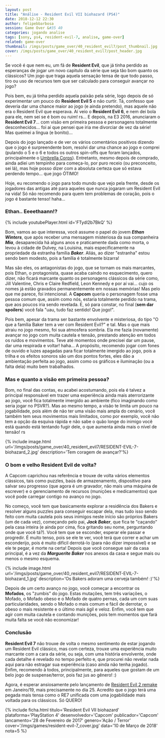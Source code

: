 ```yaml
---
layout: post
title: "Análise - Resident Evil VII biohazard (PS4)"
date: 2018-12-12 22:30
author: felipebbarbosa
session: Game Over &#35 40
categories: jogando analise
tags: [sony, ps4, resident-evil-7, analise, game-over]
related: game-over
thumbnail: /imgs/posts/game_over/40_resident_evil7/post_thumbnail.jpg
cover: /imgs/posts/game_over/40_resident_evil7/post_header.jpg
---
```


Se você é que nem eu, um fã de **Resident Evil**, que já tinha perdido as esperanças de jogar um novo capitulo da série que seja tão bom quanto os clássicos? Um jogo que traga aquela sensação tensa de que todo passo, tiro ou uso de recursos tem que ser calculado para conseguir avançar no jogo?

Pois bem, eu já tinha perdido aquela paixão pela série, logo depois de só experimentar um pouco do **Resident Evil 5** e não curtir. Tá, confesso que deveria dar uma chance maior ao jogo (e ainda pretendo), mas aquele não era o Resident Evil que esperava. Aí veio o **Resident Evil 6**, e nem dei bola para ele, nem sei se é bom ou ruim! rs... E depois, na E3 2016, anunciaram o **Resident Evil 7**... com visão em primeira pessoa e personagens totalmente desconhecidos... foi aí que pensei que iria me divorciar de vez da série! Mas queimei a língua (e bonito)...

<!--more-->

Depois do jogo lançado e de ver os vários comentários positivos dizendo que o jogo é surpreendente bom, resolvi dar uma chance ao jogo e comprei (pulando o 5 e o 6 e todos os outros spin-offs que foram lançados, principalmente o [Umbrella Corps](http://www.capcom.co.jp/bioUC/)). Entretanto, mesmo depois de comprado, ainda adiei um tempinho para começa-lo, por puro receio (ou preconceito, sei lá), mas hoje posso dizer com a absoluta certeza que só estava perdendo tempo... que jogo ÓTIMO!

Hoje, eu recomendo o jogo para todo mundo que vejo pela frente, desde os jogadores das antigas até para aqueles que nunca jogaram um Resident Evil na vida! Só não recomendo para quem tem problemas de coração, pois o jogo é bastante tenso! haha...

### Ethan.. Eeeethaann!?

{% include youtubePlayer.html id='FTydl2b7BkQ' %}

Bom, vamos ao que interessa, você assume o papel do jovem **_Ethan Winters_**, que após receber uma mensagem misteriosa da sua companheira **_Mia_**, desaparecida há alguns anos e praticamente dada como morta, o levou à cidade de Dulvey, na Louisina, mais especificamente na propriedade da estranha família **_Baker_**. Aliás, ao dizer "estranha" estou sendo bem modesto, pois a família é totalmente bizarra!

Mas são eles, os antagonistas do jogo, que se tornam os mais marcantes, pois Ethan, o protagonista, quase acaba caindo no esquecimento, quero dizer, não ficará marcante quanto os personagens clássicos da série como, Jill Valentine, Chris e Claire Redfield, Leon Kennedy e por aí vai... cujo os nomes já estão gravados permanentemente em nossas memórias! Mas pelo que me parece, foi intencional. A **Capcom** queria o personagem fosse uma pessoa comum que, assim como nós, estaria totalmente perdido na trama, que aos poucos iria sendo revelada. E, só para constar, no final (**sem dar spoilers**) você fala "uau, tudo faz sentido! Que jogo!".

Pois bem, apesar da trama ser bastante envolvente e misteriosa, do tipo "O que a família Baker tem a ver com Resident Evil?" e tal. Mas o que mais atraiu no jogo mesmo, foi sua atmosfera sombria. Ela me fazia (novamente) avançar no jogo com muita cautela e tensão, prestando atenção em todos os ruídos e movimentos. Teve até momentos onde precisei dar um pause, dar uma respirada e voltar! haha... A propósito, recomendo jogar com fones de ouvido e luzes apagadas para ficar totalmente imergido ao jogo, pois a trilha e os efeitos sonoros são um dos pontos fortes, eles dão a ambientação perfeita ao jogo, assim como os gráficos e iluminação (ou a falta dela) muito bem trabalhados.

### Mas e quanto a visão em primeira pessoa?

Bom, no final das contas, eu acabei acostumando, pois ela é talvez a principal responsável em trazer uma experiência ainda mais aterrorizante ao jogo, você fica totalmente imergido ao ambiente (fico imaginando como seria jogar no PSVR?). Mas ao mesmo tempo, a visão te limita um pouco na jogabilidade, pois além de não ter uma visão mais ampla do cenário, você também tem seus movimentos mais limitados, como por exemplo, você não tem a opção da esquiva rápida e não sabe o quão longe do inimigo você está quando está tentando fugir dele, o que aumenta ainda mais o nível de tensão! rs

{% include image.html
  url='/imgs/posts/game_over/40_resident_evil7/RESIDENT-EVIL-7-biohazard_2.jpg'
  description='Tem coragem de avançar?'%}

### O bom e velho Resident Evil de volta?

A Capcom caprichou nas referência e trouxe de volta vários elementos clássicos, tais como puzzles, baús de armazenamento, dispositivo para salvar seu progresso (que agora é um gravador, não mais uma máquina de escrever) e o gerenciamento de recursos (munições e medicamentos) que você pode carregar contigo no avanço no jogo.

No começo, você tem que basicamente explorar a residência dos Bakers e resolver alguns puzzles para conseguir escapar dela, mas tudo isso sendo feito com muita cautela pois seus inimigos neste início são próprios Bakers (um de cada vez), começando pelo pai, **_Jack Baker_**, que fica te "caçando" pela casa inteira (e ainda por cima, fica gritando seu nome, perguntando onde que você tá?). Você tem que se esconder, esperar ele passar e progredir. É muito tenso, pois se ele te ver, você terá que correr e achar um esconderijo, pois é muito difícil derrotá-lo (para não dizer impossível) e se ele te pegar, é morte na certa! Depois que você consegue sair da casa principal, é a vez da **_Marguerite Baker_** nos anexos da casa e segue mais ou menos o mesmo esquema.

{% include image.html
  url='/imgs/posts/game_over/40_resident_evil7/RESIDENT-EVIL-7-biohazard_1.jpg'
  description='Os Bakers adoram uma cerveja também! :)'%}

Depois de um certo avanço no jogo, você começar a encontrar os **Mofados**, os "zumbis" do jogo. Estas mutações, tem três variações, o Mofado, o Mofado obeso e o Mofado de quatro pernas, cada um com suas particularidades, sendo o Mofado o mais comum e fácil de derrotar, o obeso o mais resistente e o último mais ágil e veloz. Enfim, você tem que agir com muita cautela e contando munições, pois tem momentos que fará muita falta se você não economizar!

### Conclusão

**Resident Evil 7** não trouxe de volta o mesmo sentimento de estar jogando um Resident Evil clássico, mas com certeza, trouxe uma experiência muito marcante com a cara da série, ou seja, com uma história envolvente, onde cada detalhe é revelado no tempo perfeito e, que procurei não revelar nada aqui para não estragar sua experiência (caso ainda não tenha jogado). Enfim, recomendo à todos, principalmente, para aqueles que gostam de um belo jogo de suspense/terror, pois faz jus ao gênero! :)

Agora, é esperar ansiosamente pelo lançamento de [Resident Evil 2 remake](http://www.residentevil2.com/us/) em Janeiro/19, mais precisamente no dia 25. Acredito que o jogo terá uma pegada mais tensa como o RE7 unificada com uma jogabilidade mais voltada para os clássicos. Só QUERO!

{% include ficha.html
  titulo='Resident Evil VII biohazard'
  plataforma='PlayStation 4'
  desenvolvedor='Capcom'
  publicador='Capcom'
  lancamento='28 de Fevereiro de 2017'
  genero='Ação / Terror'
  cover='/imgs/games/resident-evil-7_cover.jpg'
  data='10 de Março de 2018'
  nota=5 %}
